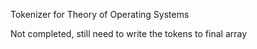 Tokenizer for Theory of Operating Systems

Not completed, still need to write the tokens to final array